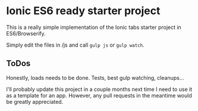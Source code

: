Ionic ES6 ready starter project
=====================

This is a really simple implementation of the Ionic tabs starter project in ES6/Browserify.

Simply edit the files in /js and call `gulp js` or `gulp watch`.


## ToDos

Honestly, loads needs to be done. Tests, best gulp watching, cleanups...

I'll probably update this project in a couple months next time I need to use it as a template for an app. However, any pull requests in the meantime would be greatly appreciated.
